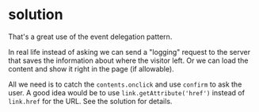 # solution

That's a great use of the event delegation pattern.

In real life instead of asking we can send a "logging" request to the server that saves the information about where the visitor left. Or we can load the content and show it right in the page \(if allowable\).

All we need is to catch the `contents.onclick` and use `confirm` to ask the user. A good idea would be to use `link.getAttribute('href')` instead of `link.href` for the URL. See the solution for details.

